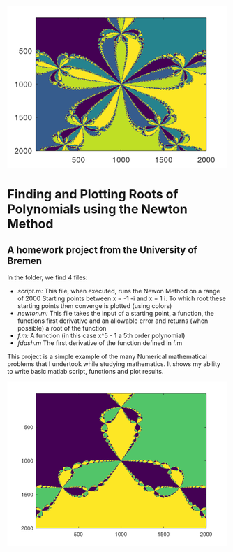 

![alt text](https://raw.githubusercontent.com/taylorkrn/NewtonMethod/main/Figure2.png "My Image")



# Finding and Plotting Roots of Polynomials using the Newton Method

## A homework project from the University of Bremen

In the folder, we find 4 files:

- *script.m:* This file, when executed, runs the Newon Method on a range of 2000 Starting points between x = -1 -i and x = 1 i.
                    To which root these starting points then converge is plotted (using colors)
- *newton.m:* This file takes the input of a starting point, a function, the functions first derivative and an allowable error and returns (when possible) a root of the function
- *f.m:* A function (in this case x^5 - 1 a 5th order polynomial)
- *fdash.m* The first derivative of the function defined in f.m

This project is a simple example of the many Numerical mathematical problems that I undertook while studying mathematics. It shows my ability to write basic matlab script, functions and plot results.


![alt text](https://raw.githubusercontent.com/taylorkrn/NewtonMethod/main/Figure.png "My Image")
